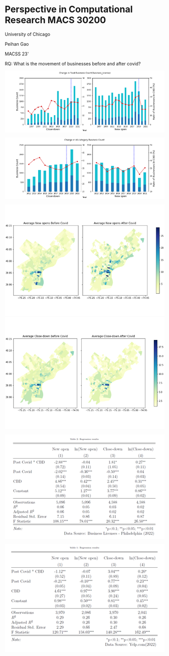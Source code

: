 # Perspective in Computational Research MACS 30200
University of Chicago

Peihan Gao    

MACSS 23'

RQ: What is the movement of businesses before and after covid?


![licenses](output/licenses.png)

![yelp](output/yelp.png)

![opening map](output/map_bl_open.png)
![close-down map](output/map_bl_close.png)

![Regression results with yelp ](output/license_did.png)

![Regression results with Business licenses data](output/yelp_did.png)